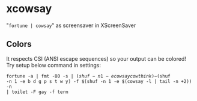 # xcowsay
"<code>fortune | cowsay</code>" as screensaver in XScreenSaver

## Colors
It respects CSI (ANSI escape sequences) so your output can be colored!
Try setup below command in settings:

<code>fortune -a | fmt -80 -s | $(shuf -n 1 -e cowsay cowthink) -$(shuf -n 1 -e b d g p s t w y) -f $(shuf -n 1 -e $(cowsay -l | tail -n +2)) -n | toilet -F gay -f term</code>
